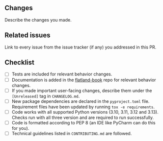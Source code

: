 ## Changes

Describe the changes you made.

## Related issues

Link to every issue from the issue tracker (if any) you addressed in this PR.

## Checklist

- [ ] Tests are included for relevant behavior changes.
- [ ] Documentation is added in the [flatland-book](https://github.com/flatland-association/flatland-book) repo for relevant behavior changes.
- [ ] If you made important user-facing changes, describe them under the `[Unreleased]` tag in `CHANGELOG.md`.
- [ ] New package dependencies are declared in the `pyproject.toml` file.
  Requirement files have been updated by running `tox -e requirements`.
- [ ] Code works with all supported Python versions (3.10, 3.11, 3.12 and 3.13). Checks run with all three version and are
  required to run successfully.
- [ ] Code is formatted according to PEP 8 (an IDE like PyCharm can do this for you).
- [ ] Technical guidelines listed in `CONTRIBUTING.md` are followed.
